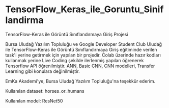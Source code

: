 # TensorFlow_Keras_ile_Goruntu_Siniflandirma
TensorFlow-Keras ile Görüntü Sınıflandırmaya Giriş Projesi 

Bursa Uludağ Yazılım Topluluğu ve Google Developer Student Club Uludağ ile TensorFlow-Keras ile Görüntü Sınıflandırmaya Giriş eğitiminde verilen task'i yerine getirmek için yapılan bir projedir.
Colab üzerinde hazır kodları kullanmak yerine Live Coding şekilde ilerlenmiş yapıları öğrenerek Tensorflow API öğrenilmiştir.
ANN, Basic CNN, CNN modelleri, Transfer Learning gibi konulara değinilmiştir.

EmKa Akademi'ye, Bursa Uludağ Yazılım Topluluğu'na teşekkür ederim.


Kullanılan dataset: horses_or_humans

Kullanılan model: ResNet50
